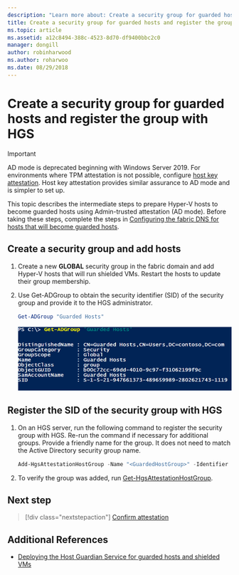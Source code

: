 ```yaml
---
description: "Learn more about: Create a security group for guarded hosts and register the group with HGS"
title: Create a security group for guarded hosts and register the group with HGS
ms.topic: article
ms.assetid: a12c8494-388c-4523-8d70-df9400bbc2c0
manager: dongill
author: robinharwood
ms.author: roharwoo
ms.date: 08/29/2018
---
```


# Create a security group for guarded hosts and register the group with HGS

>

> [!IMPORTANT]
> AD mode is deprecated beginning with Windows Server 2019. For environments where TPM attestation is not possible, configure [host key attestation](guarded-fabric-initialize-hgs-key-mode.md). Host key attestation provides similar assurance to AD mode and is simpler to set up.

This topic describes the intermediate steps to prepare Hyper-V hosts to become guarded hosts using Admin-trusted attestation (AD mode). Before taking these steps, complete the steps in [Configuring the fabric DNS for hosts that will become guarded hosts](guarded-fabric-configuring-fabric-dns-ad.md).


## Create a security group and add hosts

1. Create a new **GLOBAL** security group in the fabric domain and add Hyper-V hosts that will run shielded VMs. Restart the hosts to update their group membership.

2. Use Get-ADGroup to obtain the security identifier (SID) of the security group and provide it to the HGS administrator.

    ```powershell
    Get-ADGroup "Guarded Hosts"
    ```

    ![Get-AdGroup command with output](../media/Guarded-Fabric-Shielded-VM/guarded-host-get-adgroup.png)

## Register the SID of the security group with HGS

1. On an HGS server, run the following command to register the security group with HGS.
   Re-run the command if necessary for additional groups.
   Provide a friendly name for the group.
   It does not need to match the Active Directory security group name.

   ```powershell
   Add-HgsAttestationHostGroup -Name "<GuardedHostGroup>" -Identifier "<SID>"
   ```

2. To verify the group was added, run [Get-HgsAttestationHostGroup](/powershell/module/hgsattestation/get-hgsattestationhostgroup).

## Next step

> [!div class="nextstepaction"]
> [Confirm attestation](guarded-fabric-confirm-hosts-can-attest-successfully.md)


## Additional References

- [Deploying the Host Guardian Service for guarded hosts and shielded VMs](guarded-fabric-deploying-hgs-overview.md)
